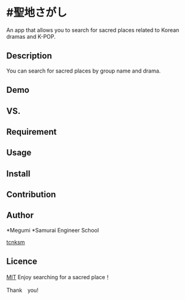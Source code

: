 #聖地さがし
==========

An app that allows you to search for sacred places related to Korean dramas and K-POP.

## Description
You can search for sacred places by group name and drama.

## Demo

## VS. 

## Requirement

## Usage

## Install

## Contribution

## Author

*Megumi
*Samurai Engineer School

[tcnksm](https://github.com/tcnksm)

## Licence

[MIT](https://github.com/tcnksm/tool/blob/master/LICENCE)
Enjoy searching for a sacred place！

Thank　you!